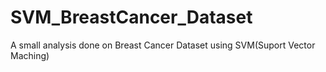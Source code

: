 # SVM_BreastCancer_Dataset
A small analysis done on Breast Cancer Dataset using SVM(Suport Vector Maching)

